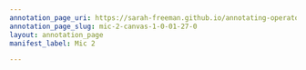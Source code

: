 ```yaml
---
annotation_page_uri: https://sarah-freeman.github.io/annotating-operator/annotations/mic-2-canvas-1-0-01-27-0.json
annotation_page_slug: mic-2-canvas-1-0-01-27-0
layout: annotation_page
manifest_label: Mic 2

---
```

